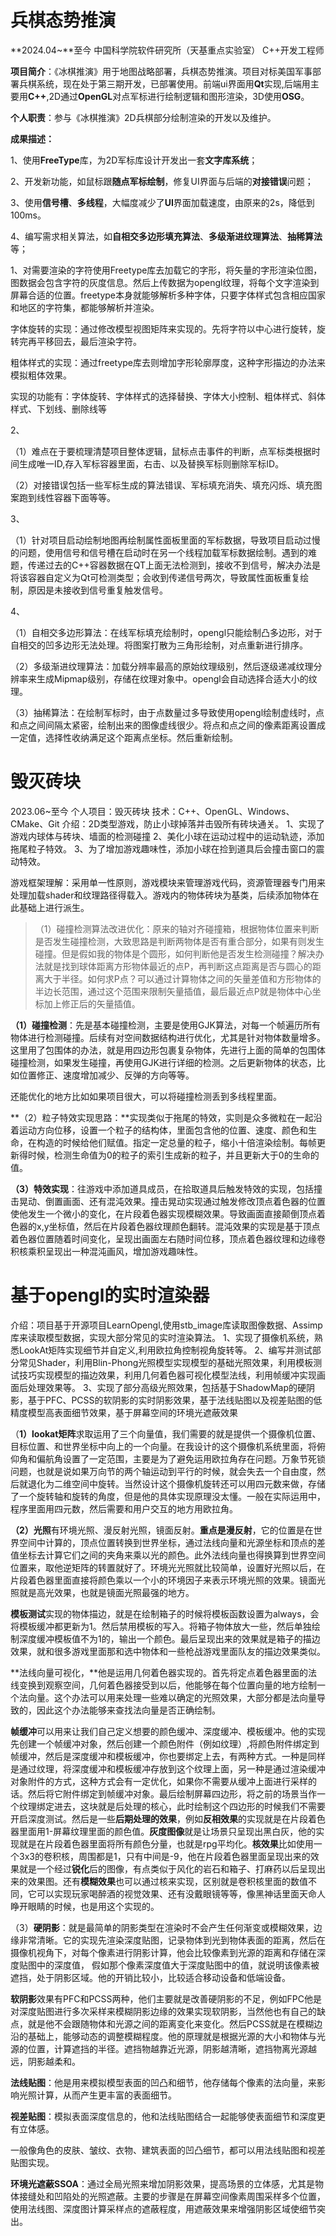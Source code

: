 # 兵棋态势推演

**2024.04~**至今       中国科学院软件研究所（天基重点实验室）    C++开发工程师

**项目简介**：《冰棋推演》用于地图战略部署，兵棋态势推演。项目对标美国军事部署兵棋系统，现在处于第三期开发，已部署使用。前端ui界面用**Qt**实现,后端用主要用**C++**,2D通过**OpenGL**对点军标进行绘制逻辑和图形渲染，3D使用**OSG**。

**个人职责**：参与《冰棋推演》2D兵棋部分绘制渲染的开发以及维护。

**成果描述：**

1、使用**FreeType**库，为2D军标库设计开发出一套**文字库系统**；

2、开发新功能，如鼠标跟**随点军标绘制**，修复UI界面与后端的**对接错误**问题；

3、使用**信号槽**、**多线程**，大幅度减少了**UI**界面加载速度，由原来的2s，降低到100ms。

4、编写需求相关算法，如**自相交多边形填充算法**、**多级渐进纹理算法**、**抽稀算法**等；



1、对需要渲染的字符使用Freetype库去加载它的字形，将矢量的字形渲染位图，图数据会包含字符的灰度信息。然后上传数据为opengl纹理，将每个文字渲染到屏幕合适的位置。freetype本身就能够解析多种字体，只要字体样式包含相应国家和地区的字符集，都能够解析并渲染。

字体旋转的实现：通过修改模型视图矩阵来实现的。先将字符以中心进行旋转，旋转完再平移回去，最后渲染字符。

粗体样式的实现：通过freetype库去则增加字形轮廓厚度，这种字形描边的办法来模拟粗体效果。

实现的功能有：字体旋转、字体样式的选择替换、字体大小控制、粗体样式、斜体样式、下划线、删除线等

2、

（1）难点在于要梳理清楚项目整体逻辑，鼠标点击事件的判断，点军标类根据时间生成唯一ID,存入军标容器里面，右击、以及替换军标则删除军标ID。

（2）对接错误包括一些军标生成的算法错误、军标填充消失、填充闪烁、填充图案跑到线性容器下面等等。

3、

（1）针对项目启动绘制地图再绘制属性面板里面的军标数据，导致项目启动过慢的问题，使用信号和信号槽在启动时在另一个线程加载军标数据绘制。遇到的难题，传递过去的C++容器数据在QT上面无法检测到，接收不到信号，解决办法是将该容器自定义为Qt可检测类型；会收到传递信号两次，导致属性面板重复绘制，原因是未接收到信号重复触发信号。

4、

（1）自相交多边形算法：在线军标填充绘制时，opengl只能绘制凸多边形，对于自相交的凹多边形无法处理。将图案打散为三角形绘制，对点重新进行排序。

（2）多级渐进纹理算法：加载分辨率最高的原始纹理级别，然后逐级递减纹理分辨率来生成Mipmap级别，存储在纹理对象中。opengl会自动选择合适大小的纹理。

（3）抽稀算法：在绘制军标时，由于点数量过多导致使用opengl绘制虚线时，点和点之间间隔太紧密，绘制出来的图像虚线很少。将点和点之间的像素距离设置成一定值，选择性收纳满足这个距离点坐标。然后重新绘制。

# 毁灭砖块

2023.06~至今          个人项目：毁灭砖块          技术：C++、OpenGL、Windows、CMake、Git
介绍：2D类型游戏，防止小球掉落并击毁所有砖块通关。
1、实现了游戏内球体与砖块、墙面的检测碰撞
2、美化小球在运动过程中的运动轨迹，添加拖尾粒子特效。
3、为了增加游戏趣味性，添加小球在捡到道具后会撞击窗口的震动特效。

游戏框架理解：采用单一性原则，游戏模块来管理游戏代码，资源管理器专门用来处理加载shader和纹理路径得载入。游戏内的物体砖块为基类，后续添加物体在此基础上进行派生。

> （1）碰撞检测算法改进优化：原来的轴对齐碰撞箱，根据物体位置来判断是否发生碰撞检测，大致思路是判断两物体是否有重合部分，如果有则发生碰撞。但是假如我的物体是个圆形，如何判断他是否发生检测碰撞？解决办法就是找到球体距离方形物体最近的点P，再判断这点距离是否与圆心的距离大于半径。如何求P点？可以通过计算物体之间的矢量差值和方形物体的半边长范围，通过这个范围来限制矢量插值，最后最近点P就是物体中心坐标加上修正后的矢量插值。

**（1）碰撞检测**：先是基本碰撞检测，主要是使用GJK算法，对每一个帧遍历所有物体进行检测碰撞。后续有对空间数据结构进行优化，尤其是针对物体数量增多。这里用了包围体的办法，就是用四边形包裹复杂物体，先进行上面的简单的包围体碰撞检测，如果发生碰撞，再使用GJK进行详细的检测。之后更新物体的状态，比如位置修正、速度增加减少、反弹的方向等等。

还能优化的地方比如如果项目很大，可以将碰撞检测丢到多线程里面。

**（2）粒子特效实现思路：**实现类似于拖尾的特效，实则是众多微粒在一起沿着运动方向位移，设置一个粒子的结构体，里面包含他的位置、速度、颜色和生命，在构造的时候给他们赋值。指定一定总量的粒子，缩小十倍渲染绘制。每帧更新得时候，检测生命值为0的粒子的索引生成新的粒子，并且更新大于0的生命的值。

**（3）特效实现**：往游戏中添加道具成员，在拾取道具后触发特效的实现，包括撞击晃动、倒置画面、还有混沌效果。撞击晃动实现通过触发修改顶点着色器的位置使他发生一个微小的变化，在片段着色器实现模糊效果。导致画面直接颠倒顶点着色器的x,y坐标值，然后在片段着色器纹理颜色翻转。混沌效果的实现是基于顶点着色器位置随着时间变化，呈现出画面左右随时间位移，顶点着色器纹理和边缘卷积核乘积呈现出一种混沌画风，增加游戏趣味性。

# 基于opengl的实时渲染器

介绍：项目基于开源项目LearnOpengl,使用stb_image库读取图像数据、Assimp库来读取模型数据，实现大部分常见的实时渲染算法。
1、实现了摄像机系统，熟悉LookAt矩阵实现细节并自定义,利用欧拉角控制视角旋转等。
2、编写并测试部分常见Shader，利用Blin-Phong光照模型实现模型的基础光照效果，利用模板测试技巧实现模型的描边效果，利用几何着色器可视化模型法线，利用帧缓冲实现画面后处理效果等。
3、实现了部分高级光照效果，包括基于ShadowMap的硬阴影，基于PFC、PCSS的软阴影的实时阴影效果，基于法线贴图以及视差贴图的低精度模型高表面细节效果，基于屏幕空间的环境光遮蔽效果

（**1）lookat矩阵**求取运用了三个向量值，我们需要的就是提供一个摄像机位置、目标位置、和世界坐标中向上的一个向量。在我设计的这个摄像机系统里面，将俯仰角和偏航角设置了一定范围，主要是为了避免运用欧拉角存在问题。万象节死锁问题，也就是说如果万向节的两个轴运动到平行的时候，就会失去一个自由度，然后就退化为二维空间中旋转。当然设计这个摄像机旋转还可以用四元数来做，存储了一个旋转轴和旋转的角度，但是他的具体实现原理没太懂。一般在实际运用中，程序里面用四元数，然后需要和用户交互的地方用欧拉角。

**（2）光照**有环境光照、漫反射光照，镜面反射。**重点是漫反射**，它的位置是在世界空间中计算的，顶点位置转换到世界坐标，通过法线向量和光源坐标和顶点的差值坐标去计算它们之间的夹角来乘以光的颜色。此外法线向量也得换算到世界空间位置来，取他逆矩阵的转置就好了。环境光光照就比较简单，设置好光照以后，在片段着色器里面直接将颜色乘以一个小的环境因子来表示环境光照的效果。镜面光照就是高光效果，也就是镜面光照最强的地方。

**模板测试**实现的物体描边，就是在绘制箱子的时候将模板函数设置为always，会将模板缓冲都更新为1。然后禁用模板的写入。将箱子物体放大一些，然后单独绘制深度缓冲模板值不为1的，输出一个颜色。最后呈现出来的效果就是箱子的描边效果，就和很多游戏里面那和选中物体和一些枪战游戏里面队友的描边效果类似。

**法线向量可视化，**他是运用几何着色器实现的。首先将定点着色器里面的法线变换到观察空间，几何着色器接受到以后，他能够在每个位置向量的地方绘制一个法向量。这个办法可以用来处理一些难以确定的光照效果，大部分都是法向量导致的，因此这个办法能够来查找法向量是否正确绘制。

**帧缓冲**可以用来让我们自己定义想要的颜色缓冲、深度缓冲、模板缓冲。他的实现先创建一个帧缓冲对象，然后创建一个颜色附件（例如纹理）,将颜色附件绑定到帧缓冲，然后是深度缓冲和模板缓冲，你也要绑定上去，有两种方式。一种是同样是通过纹理，将深度缓冲和模板缓冲存放到这个纹理上面，另一种是通过渲染缓冲对象附件的方式，这种方式会有一定优化，如果你不需要从缓冲上面进行采样的话。然后将它附件绑定到帧缓冲对象。最后绘制屏幕四边形，将之前的场景当作一个纹理绑定进去，这块就是后处理的核心，此时绘制这个四边形的时候我们不需要开启深度测试。然后是一些**后期处理的效果**，例如**反相效果**的实现就是在片段着色器里面用1-屏幕纹理里面的颜色值。**灰度图像**就是让场景只呈现出黑白灰，他的实现就是在片段着色器里面将所有颜色分量，也就是rpg平均化。**核效果**比如使用一个3x3的卷积核，周围都是1，只有中间是-9，他在片段着色器里面呈现出来的效果就是一个经过**锐化**后的图像，有点类似于风化的岩石和箱子、打麻药以后呈现出来的效果图。还有**模糊效果**也可以通过核来实现，区别就是卷积核里面的数值不同，它可以实现玩家喝醉酒的视觉效果、还有没戴眼镜等等，像黑神话里面天命人睁开眼睛的时候，也是用这个实现的。

（3）**硬阴影**：就是最简单的阴影类型在渲染时不会产生任何渐变或模糊效果，边缘非常清晰。它的实现先渲染深度贴图，记录物体到光到物体表面的距离，然后在摄像机视角下，对每个像素进行阴影计算，他会比较像素到光源的距离和存储在深度贴图中的深度值，
假如那个像素深度值大于深度贴图中的值，就说明该像素被遮挡，处于阴影区域。他的开销比较小，比较适合移动设备和低端设备。

​	**软阴影**效果有PFC和PCSS两种，他们主要就是改善硬阴影的不足，例如FPC他是对深度贴图进行多次采样来模糊阴影边缘的效果实现软阴影，当然他也有自己的缺点，就是他不会跟随物体和光源之间的距离变化来变化。然后PCSS就是在模糊边沿的基础上，能够动态的调整模糊程度。他的原理就是根据光源的大小和物体与光源的位置，计算遮挡的半径。遮挡物越靠近光源，阴影越清晰，遮挡物离光源越远，阴影越柔和。

**法线贴图**：他是用来模拟模型表面的凹凸和细节，他存储每个像素的法向量，来影响光照计算，从而产生更丰富的表面细节。

**视差贴图**：模拟表面深度信息的，他和法线贴图结合一起能够使表面细节和深度更有立体感。

一般像角色的皮肤、皱纹、衣物、建筑表面的凹凸细节，都可以用法线贴图和视差贴图实现。

**环境光遮蔽SSOA**：通过全局光照来增加阴影效果，提高场景的立体感，尤其是物体接缝处和凹陷处的光照遮蔽。主要的步骤是在屏幕空间像素周围采样多个位置，使用法线图、深度图计算采样点的遮蔽程度，用遮蔽效果来增强阴影区域使细节突出。